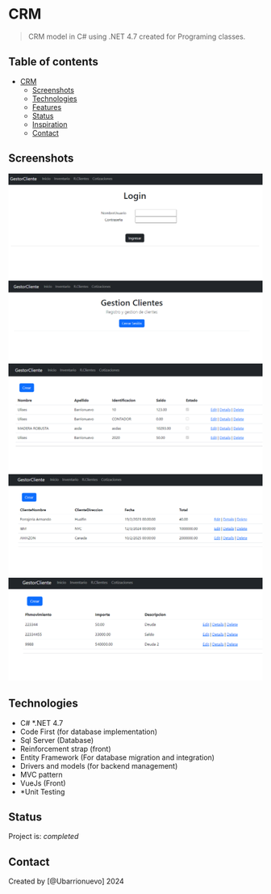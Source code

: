 # CRM

> CRM model in C# using .NET 4.7 created for Programing classes.

## Table of contents
- [CRM](#crm)
  - [Screenshots](#screenshots)
  - [Technologies](#technologies/integrations)
  - [Features](#features)
  - [Status](#status)
  - [Inspiration](#inspiration)
  - [Contact](#contact)




## Screenshots 
![Login](/img/login.png)
![Pantalla Principal](/img/pantallaprincipal.png)
![inventario](/img/inventario.png)
![Cotizaciones](/img/cotizaciones.png)
![Clientes](/img/Clientes.png)

## Technologies
* C#
*.NET 4.7
* Code First (for database implementation)
* Sql Server (Database)
* Reinforcement strap (front)
* Entity Framework (For database migration and integration)
* Drivers and models (for backend management)
* MVC pattern
* VueJs (Front)
* *Unit Testing

## Status
Project is: _completed_


## Contact
Created by [@Ubarrionuevo] 2024
